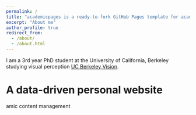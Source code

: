 ```yaml
---
permalink: /
title: "academicpages is a ready-to-fork GitHub Pages template for academic personal websites"
excerpt: "About me"
author_profile: true
redirect_from: 
  - /about/
  - /about.html
---
```

I am a 3rd year PhD student at the University of California, Berkeley studying visual perception [UC Berkeley Vision](https://vision.berkeley.edu/people/alisa-braun/).

A data-driven personal website
======
amic content management 
